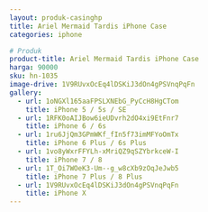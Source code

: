 ```yaml
---
layout: produk-casinghp
title: Ariel Mermaid Tardis iPhone Case
categories: iphone

# Produk
product-title: Ariel Mermaid Tardis iPhone Case
harga: 90000
sku: hn-1035
image-drive: 1V9RUvxOcEq4lDSKiJ3dOn4gPSVnqPqFn
gallery:
  - url: 1oNGXl165aaFPSLXNEbG_PyCcH8HgCTom
    title: iPhone 5 / 5s / SE
  - url: 1RFK0oAIJBow6ieUDvrh2dO4xi9EtFnr7
    title: iPhone 6 / 6s
  - url: 1ru6JjQm3GPmWKf_fIn5f73imMFYoOmTx
    title: iPhone 6 Plus / 6s Plus
  - url: 1vo8yWxrFFYLh-xMriQZ9qSZYbrkceW-I
    title: iPhone 7 / 8
  - url: 1T_Oi7WOeK3-Um--g_w8cXb9zOqJeJwb5
    title: iPhone 7 Plus / 8 Plus
  - url: 1V9RUvxOcEq4lDSKiJ3dOn4gPSVnqPqFn
    title: iPhone X
---
```

